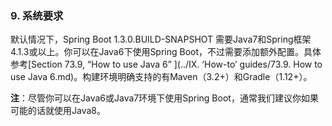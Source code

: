 ### 9. 系统要求

默认情况下，Spring Boot 1.3.0.BUILD-SNAPSHOT 需要Java7和Spring框架4.1.3或以上。你可以在Java6下使用Spring Boot，不过需要添加额外配置。具体参考[Section 73.9, “How to use Java 6” ](../IX. ‘How-to’ guides/73.9. How to use Java 6.md)。构建环境明确支持的有Maven（3.2+）和Gradle（1.12+）。

**注**：尽管你可以在Java6或Java7环境下使用Spring Boot，通常我们建议你如果可能的话就使用Java8。
